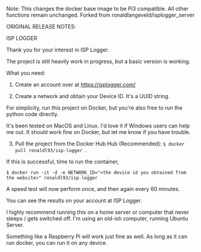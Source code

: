 Note: This changes the docker base image to be Pi3 compatible. All other functions remain unchanged.
Forked from ronaldlangeveld/isplogger_server


ORIGINAL RELEASE NOTES:

ISP LOGGER

Thank you for your interest in ISP Logger.
  
The project is still heavily work in progress, but a basic version is working.

What you need:
 

1) Create an account over at https://isplogger.com/

2) Create a network and obtain your Device ID. It's a UUID string.

For simplicity, run this project on Docker, but you're also free to run the python code directly.

It's been tested on MacOS and Linux. 
I'd love it if Windows users can help me out. It should work fine on Docker, but let me know if you have trouble.


3) Pull the project from the Docker Hub Hub (Recommended): `$ docker pull ronaldl93/isp-logger `.

If this is successful, time to run the container,

`$ docker run -it -d -e NETWORK_ID="<the device id you obtained from the website>" ronaldl93/isp-logger`

 
A speed test will now perform once, and then again every 60 minutes.


You can see the results on your account at ISP Logger.

I highly recommend running this on a home server or computer that never sleeps / gets switched off.
I'm using an old-ish computer, running Ubuntu Server.

Something like a Raspberry Pi will work just fine as well. As long as it can run docker, you can run it on any device.
